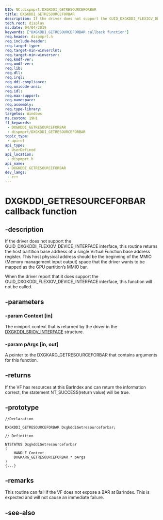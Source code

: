 ```yaml
---
UID: NC:dispmprt.DXGKDDI_GETRESOURCEFORBAR
title: DXGKDDI_GETRESOURCEFORBAR
description: If the driver does not support the GUID_DXGKDDI_FLEXIOV_DEVICE_INTERFACE interface, this routine returns the host partition base address of a single Virtual Function base address register.
tech.root: display
ms.date: 04/04/2019
keywords: ["DXGKDDI_GETRESOURCEFORBAR callback function"]
req.header: dispmprt.h
req.include-header: 
req.target-type: 
req.target-min-winverclnt: 
req.target-min-winversvr: 
req.kmdf-ver: 
req.umdf-ver: 
req.lib: 
req.dll: 
req.irql: 
req.ddi-compliance: 
req.unicode-ansi: 
req.idl: 
req.max-support: 
req.namespace: 
req.assembly: 
req.type-library: 
targetos: Windows
ms.custom: 19H1
f1_keywords:
 - DXGKDDI_GETRESOURCEFORBAR
 - dispmprt/DXGKDDI_GETRESOURCEFORBAR
topic_type:
 - apiref
api_type:
 - UserDefined
api_location:
 - dispmprt.h
api_name:
 - DXGKDDI_GETRESOURCEFORBAR
dev_langs:
 - c++
---
```


# DXGKDDI_GETRESOURCEFORBAR callback function


## -description

If the driver does not support the GUID_DXGKDDI_FLEXIOV_DEVICE_INTERFACE interface, this routine returns the host partition base address of a single Virtual Function base address register. This host physical address should be the beginning of the MMIO (Memory management input output) space that the driver wants to be mapped as the GPU partition’s MMIO bar.

When the driver report that it does support the GUID_DXGKDDI_FLEXIOV_DEVICE_INTERFACE interface, this function will not be called.

## -parameters

### -param Context [in]

The miniport context that is returned by the driver in the [DXGKDDI_SRIOV_INTERFACE](ns-dispmprt-_dxgkddi_sriov_interface.md) structure.

### -param pArgs [in, out]

A pointer to the DXGKARG_GETRESOURCEFORBAR that contains arguments for this function.

## -returns

If the VF has resources at this BarIndex and can return the information correct, the statement NT_SUCCESS(return value) will be true.

## -prototype

```
//Declaration

DXGKDDI_GETRESOURCEFORBAR DxgkddiGetresourceforbar; 

// Definition

NTSTATUS DxgkddiGetresourceforbar 
(
	HANDLE Context
	DXGKARG_GETRESOURCEFORBAR * pArgs
)
{...}

```

## -remarks

This routine can fail if the VF does not expose a BAR at BarIndex.  This is expected and will not cause an immediate failure.

## -see-also

